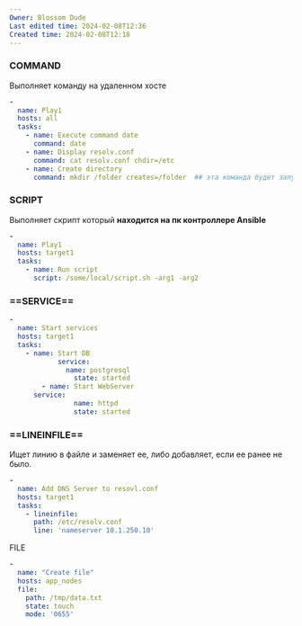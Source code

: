 ```yaml
---
Owner: Blossom Dude
Last edited time: 2024-02-08T12:36
Created time: 2024-02-08T12:18
---
```

### COMMAND

Выполняет команду на удаленном хосте

```YAML
-
  name: Play1
  hosts: all
  tasks:
    - name: Execute command date
      command: date
    - name: Display resolv.conf
      command: cat resolv.conf chdir=/etc
    - name: Create directory
      command: mkdir /folder creates=/folder  ## эта команда будет запущена если папки не существует
```

  

### SCRIPT

Выполняет скрипт который **находится на пк контроллере Ansible**

```YAML
-
  name: Play1
  hosts: target1
  tasks:
    - name: Run script
      script: /some/local/script.sh -arg1 -arg2
```

  

### ==SERVICE==

```YAML
-
  name: Start services
  hosts: target1
  tasks:
    - name: Start DB
			service:
			  name: postgresql
				state: started
		- name: Start WebServer
      service:
				name: httpd
				state: started
```

  

### ==LINEINFILE==

Ищет линию в файле и заменяет ее, либо добавляет, если ее ранее не было.

```YAML
-
  name: Add DNS Server to resovl.conf
  hosts: target1
  tasks:
	- lineinfile:
      path: /etc/resolv.conf
	  line: 'nameserver 10.1.250.10'
```

FILE
``` yaml
-
  name: "Create file"
  hosts: app_nodes
  file:
    path: /tmp/data.txt
    state: touch
    mode: '0655'
```